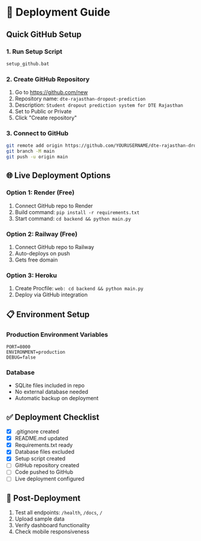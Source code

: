 # 🚀 Deployment Guide

## Quick GitHub Setup

### 1. Run Setup Script
```bash
setup_github.bat
```

### 2. Create GitHub Repository
1. Go to https://github.com/new
2. Repository name: `dte-rajasthan-dropout-prediction`
3. Description: `Student dropout prediction system for DTE Rajasthan`
4. Set to Public or Private
5. Click "Create repository"

### 3. Connect to GitHub
```bash
git remote add origin https://github.com/YOURUSERNAME/dte-rajasthan-dropout-prediction.git
git branch -M main
git push -u origin main
```

## 🌐 Live Deployment Options

### Option 1: Render (Free)
1. Connect GitHub repo to Render
2. Build command: `pip install -r requirements.txt`
3. Start command: `cd backend && python main.py`

### Option 2: Railway (Free)
1. Connect GitHub repo to Railway
2. Auto-deploys on push
3. Gets free domain

### Option 3: Heroku
1. Create Procfile: `web: cd backend && python main.py`
2. Deploy via GitHub integration

## 📋 Environment Setup

### Production Environment Variables
```env
PORT=8000
ENVIRONMENT=production
DEBUG=false
```

### Database
- SQLite files included in repo
- No external database needed
- Automatic backup on deployment

## ✅ Deployment Checklist

- [x] .gitignore created
- [x] README.md updated
- [x] Requirements.txt ready
- [x] Database files excluded
- [x] Setup script created
- [ ] GitHub repository created
- [ ] Code pushed to GitHub
- [ ] Live deployment configured

## 🔧 Post-Deployment

1. Test all endpoints: `/health`, `/docs`, `/`
2. Upload sample data
3. Verify dashboard functionality
4. Check mobile responsiveness